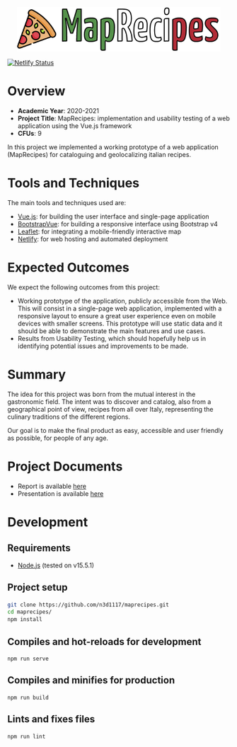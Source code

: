 <p align="center">
  <img src="./src/assets/logo.png" alt="MapRecipes logo" title="MapRecipes" height=100>
</p>

[![Netlify Status](https://api.netlify.com/api/v1/badges/984eb531-7ad8-462a-8c90-0e8700c551f1/deploy-status)](https://app.netlify.com/sites/maprecipes/deploys)

# Overview
- **Academic Year**: 2020-2021
- **Project Title**: MapRecipes: implementation and usability testing of a web application using the Vue.js framework
- **CFUs**: 9

In this project we implemented a working prototype of a web application (MapRecipes) for cataloguing and geolocalizing italian recipes.

# Tools and Techniques
The main tools and techniques used are:
- [Vue.js](https://vuejs.org): for building the user interface and single-page application
- [BootstrapVue](https://bootstrap-vue.org): for building a responsive interface using Bootstrap v4
- [Leaflet](https://leafletjs.com): for integrating a mobile-friendly interactive map
- [Netlify](https://www.netlify.com): for web hosting and automated deployment

# Expected Outcomes
We expect the following outcomes from this project:
- Working prototype of the application, publicly accessible from the Web. This will consist in a single-page web application, implemented with a responsive layout to ensure a great user experience even on mobile devices with smaller screens. This prototype will use static data and it should be able to demonstrate the main features and use cases.
- Results from Usability Testing, which should hopefully help us in identifying potential issues and improvements to be made.

# Summary
The idea for this project was born from the mutual interest in the gastronomic field. The intent was to discover and catalog, also from a geographical point of view, recipes from all over Italy, representing the culinary traditions of the different regions.

Our goal is to make the final product as easy, accessible and user friendly as possible, for people of any age.

# Project Documents
* Report is available [here](/documents/report.pdf)
* Presentation is available [here](/documents/presentation.pdf)

# Development

## Requirements
* [Node.js](https://nodejs.org/en/) (tested on v15.5.1)

## Project setup
```bash
git clone https://github.com/n3d1117/maprecipes.git
cd maprecipes/
npm install
```

## Compiles and hot-reloads for development
```
npm run serve
```

## Compiles and minifies for production
```
npm run build
```

## Lints and fixes files
```
npm run lint
```